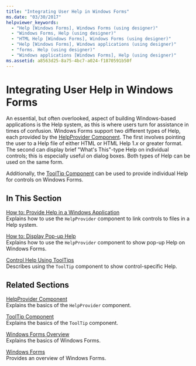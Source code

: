 ```yaml
---
title: "Integrating User Help in Windows Forms"
ms.date: "03/30/2017"
helpviewer_keywords: 
  - "Help [Windows Forms], Windows Forms (using designer)"
  - "Windows Forms, Help (using designer)"
  - "HTML Help [Windows Forms], Windows Forms (using designer)"
  - "Help [Windows Forms], Windows applications (using designer)"
  - "forms. Help (using designer)"
  - "Windows applications [Windows Forms], Help (using designer)"
ms.assetid: a8563d25-8a75-4bc7-a024-f1870591b50f
---
```

# Integrating User Help in Windows Forms
An essential, but often overlooked, aspect of building Windows-based applications is the Help system, as this is where users turn for assistance in times of confusion. Windows Forms support two different types of Help, each provided by the [HelpProvider Component](../controls/helpprovider-component-windows-forms.md). The first involves pointing the user to a Help file of either HTML or HTML Help 1.*x* or greater format. The second can display brief "What's This"-type Help on individual controls; this is especially useful on dialog boxes. Both types of Help can be used on the same form.  
  
 Additionally, the [ToolTip Component](../controls/tooltip-component-windows-forms.md) can be used to provide individual Help for controls on Windows Forms.  
  
## In This Section  
 [How to: Provide Help in a Windows Application](how-to-provide-help-in-a-windows-application.md)  
 Explains how to use the `HelpProvider` component to link controls to files in a Help system.  
  
 [How to: Display Pop-up Help](how-to-display-pop-up-help.md)  
 Explains how to use the `HelpProvider` component to show pop-up Help on Windows Forms.  
  
 [Control Help Using ToolTips](control-help-using-tooltips.md)  
 Describes using the `ToolTip` component to show control-specific Help.  
  
## Related Sections  
 [HelpProvider Component](../controls/helpprovider-component-windows-forms.md)  
 Explains the basics of the `HelpProvider` component.  
  
 [ToolTip Component](../controls/tooltip-component-windows-forms.md)  
 Explains the basics of the `ToolTip` component.  
  
 [Windows Forms Overview](../windows-forms-overview.md)  
 Explains the basics of Windows Forms.  
  
 [Windows Forms](../index.md)  
 Provides an overview of Windows Forms.
